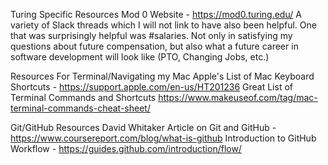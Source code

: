Turing Specific Resources
Mod 0 Website - https://mod0.turing.edu/
A variety of Slack threads which I will not link to have also been helpful. One that was surprisingly helpful was #salaries. Not only in satisfying my questions about future compensation, but also what a future career in software development will look like (PTO, Changing Jobs, etc.)

Resources For Terminal/Navigating my Mac
Apple's List of Mac Keyboard Shortcuts - https://support.apple.com/en-us/HT201236
Great List of Terminal Commands and Shortcuts https://www.makeuseof.com/tag/mac-terminal-commands-cheat-sheet/

Git/GitHub Resources
David Whitaker Article on Git and GitHub - https://www.coursereport.com/blog/what-is-github
Introduction to GitHub Workflow - https://guides.github.com/introduction/flow/

